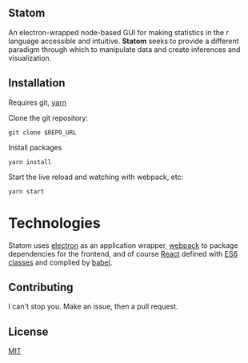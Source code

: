 ## Statom

An electron-wrapped node-based GUI for making statistics in the r language accessible and intuitive. **Statom** seeks to provide a different paradigm through which to manipulate data and create inferences and visualization.

## Installation

Requires git, [yarn](https://yarnpkg.com/en/docs/install)

Clone the git repository:
```
git clone $REPO_URL
```
Install packages
```
yarn install
```
Start the live reload and watching with webpack, etc:
```
yarn start
```

# Technologies

Statom uses [electron](http://electron.atom.io/) as an application wrapper, [webpack](https://webpack.github.io/) to package dependencies for the frontend, and of course [React](https://facebook.github.io/react/) defined with [ES6 classes](https://developer.mozilla.org/en-US/docs/Web/JavaScript/Reference/Classes) and complied by [babel](https://babeljs.io/).


## Contributing

I can't stop you. Make an issue, then a pull request.

## License

[MIT](https://opensource.org/licenses/MIT)

[screenshot]: assets/screenshot.png
